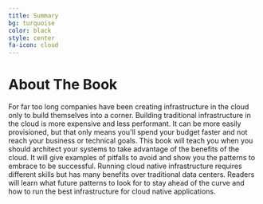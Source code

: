 ```yaml
---
title: Summary
bg: turquoise
color: black
style: center
fa-icon: cloud
---
```


# About The Book

For far too long companies have been creating infrastructure in the cloud only to build themselves into a corner.
Building traditional infrastructure in the cloud is more expensive and less performant.
It can be more easily provisioned, but that only means you'll spend your budget faster and not reach your business or technical goals.
This book will teach you when you should architect your systems to take advantage of the benefits of the cloud.
It will give examples of pitfalls to avoid and show you the patterns to embrace to be successful.
Running cloud native infrastructure requires different skills but has many benefits over traditional data centers.
Readers will learn what future patterns to look for to stay ahead of the curve and how to run the best infrastructure for cloud native applications.
